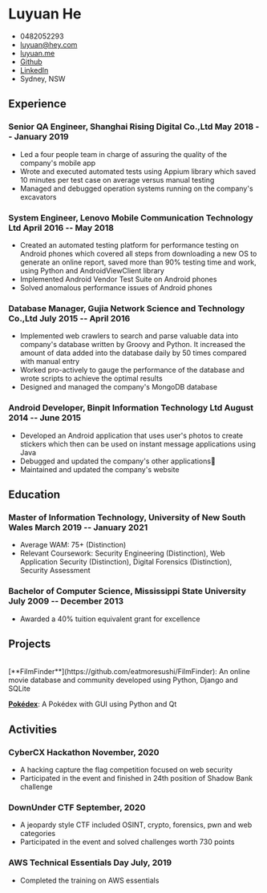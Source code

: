 <!-- The (first) h1 will be used as the <title> of the HTML page -->
# Luyuan He

<!-- The unordered list immediately after the h1 will be formatted on a single
line. It is intended to be used for contact details -->
- 0482052293
- <luyuan@hey.com>
- [luyuan.me](http://luyuan.me)
- [Github](https://github.com/eatmoresushi)
- [LinkedIn](https://www.linkedin.com/in/luyuanhe/)
- Sydney, NSW

<!-- The paragraph after the h1 and ul and before the first h2 is optional. It
is intended to be used for a short summary. -->
<!-- short summary -->

## Experience

<!-- You have to wrap the "left" and "right" half of these headings in spans by
hand -->
### <span>Senior QA Engineer, Shanghai Rising Digital Co.,Ltd</span> <span>May 2018 -- January 2019</span>

<!-- company description -->

 - Led a four people team in charge of assuring the quality of the company's mobile app
 - Wrote and executed automated tests using Appium library which saved 10 minutes per test case on average versus manual testing
 - Managed and debugged operation systems running on the company's excavators

### <span>System Engineer, Lenovo Mobile Communication Technology Ltd</span> <span>April 2016 -- May 2018</span>

 - Created an automated testing platform for performance testing on Android phones which covered all steps from downloading a new OS to generate an online report, saved more than 90% testing time and work, using Python and AndroidViewClient library
 - Implemented Android Vendor Test Suite on Android phones
 - Solved anomalous performance issues of Android phones

### <span>Database Manager, Gujia Network Science and Technology Co.,Ltd</span> <span>July 2015 -- April 2016</span>

 - Implemented web crawlers to search and parse valuable data into company's database written by Groovy and Python. It increased the amount of data added into the database daily by 50 times compared with manual entry
 - Worked pro-actively to gauge the performance of the database and wrote scripts to achieve the optimal results
 - Designed and managed the company's MongoDB database

### <span>Android Developer, Binpit Information Technology Ltd</span> <span>August 2014 -- June 2015</span>

 - Developed an Android application that uses user's photos to create stickers which then can be used on instant message applications using Java
 - Debugged and updated the company's other applications
 - Maintained and updated the company's website

## Education

### <span>Master of Information Technology, University of New South Wales</span> <span>March 2019 -- January 2021</span>

 - Average WAM: 75+ (Distinction)
 - Relevant Coursework: Security Engineering (Distinction), Web Application Security (Distinction), Digital Forensics (Distinction), Security Assessment

### <span>Bachelor of Computer Science, Mississippi State University</span> <span>July 2009 -- December 2013</span>

 - Awarded a 40% tuition equivalent grant for excellence

## Projects
<br>
[**FilmFinder**](https://github.com/eatmoresushi/FilmFinder): An online movie database and community developed using Python, Django and SQLite

[**Pokédex**](https://github.com/eatmoresushi/pokedex)</span>: A Pokédex with GUI using Python and Qt

<!--
### <span>[Bear2Blog](https://luyuan.me/2021/01/29/Publish-Bear-notes-to-Github-Pages)</span>

Automatic translate notes taken in BearApp to blog posts on static sites generated by Jekyll
-->
## Activities

### <span>CyberCX Hackathon</span> <span>November, 2020</span>

 - A hacking capture the flag competition focused on web security
 - Participated in the event and finished in 24th position of Shadow Bank challenge

### <span>DownUnder CTF</span> <span>September, 2020</span>

 - A jeopardy style CTF included OSINT, crypto, forensics, pwn and web categories
 - Participated in the event and solved challenges worth 730 points


### <span>AWS Technical Essentials Day</span> <span>July, 2019</span>

 - Completed the training on AWS essentials

<!--
## Skills

 - Web development: HTML, CSS, JavaScript
 - Compression: Mpeg, MP4, GIF
-->